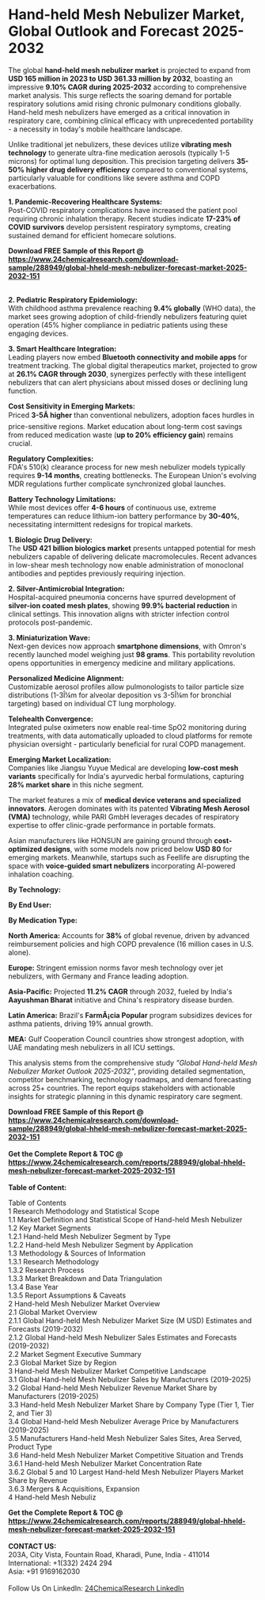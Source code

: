 <h1>Hand-held Mesh Nebulizer Market, Global Outlook and Forecast 2025-2032</h1><p>The global <strong>hand-held mesh nebulizer market</strong> is projected to expand from <strong>USD 165 million in 2023 to USD 361.33 million by 2032</strong>, boasting an impressive <strong>9.10% CAGR during 2025-2032</strong> according to comprehensive market analysis. This surge reflects the soaring demand for portable respiratory solutions amid rising chronic pulmonary conditions globally. Hand-held mesh nebulizers have emerged as a critical innovation in respiratory care, combining clinical efficacy with unprecedented portability - a necessity in today's mobile healthcare landscape.</p><p>Unlike traditional jet nebulizers, these devices utilize <strong>vibrating mesh technology</strong> to generate ultra-fine medication aerosols (typically 1-5 microns) for optimal lung deposition. This precision targeting delivers <strong>35-50% higher drug delivery efficiency</strong> compared to conventional systems, particularly valuable for conditions like severe asthma and COPD exacerbations.</p><p><strong>1. Pandemic-Recovering Healthcare Systems:</strong><br>
Post-COVID respiratory complications have increased the patient pool requiring chronic inhalation therapy. Recent studies indicate <strong>17-23% of COVID survivors</strong> develop persistent respiratory symptoms, creating sustained demand for efficient homecare solutions.</p><div><b>Download FREE Sample of this Report @ 
            <a href="https://www.24chemicalresearch.com/download-sample/288949/global-hheld-mesh-nebulizer-forecast-market-2025-2032-151">
            https://www.24chemicalresearch.com/download-sample/288949/global-hheld-mesh-nebulizer-forecast-market-2025-2032-151</a></b></div><br><p><strong>2. Pediatric Respiratory Epidemiology:</strong><br>
With childhood asthma prevalence reaching <strong>9.4% globally</strong> (WHO data), the market sees growing adoption of child-friendly nebulizers featuring quiet operation (45% higher compliance in pediatric patients using these engaging devices.</p><p><strong>3. Smart Healthcare Integration:</strong><br>
Leading players now embed <strong>Bluetooth connectivity and mobile apps</strong> for treatment tracking. The global digital therapeutics market, projected to grow at <strong>26.1% CAGR through 2030</strong>, synergizes perfectly with these intelligent nebulizers that can alert physicians about missed doses or declining lung function.</p><p><strong>Cost Sensitivity in Emerging Markets:</strong><br>
Priced <strong>3-5Ã higher</strong> than conventional nebulizers, adoption faces hurdles in price-sensitive regions. Market education about long-term cost savings from reduced medication waste (<strong>up to 20% efficiency gain</strong>) remains crucial.</p><p><strong>Regulatory Complexities:</strong><br>
FDA's 510(k) clearance process for new mesh nebulizer models typically requires <strong>9-14 months</strong>, creating bottlenecks. The European Union's evolving MDR regulations further complicate synchronized global launches.</p><p><strong>Battery Technology Limitations:</strong><br>
While most devices offer <strong>4-6 hours</strong> of continuous use, extreme temperatures can reduce lithium-ion battery performance by <strong>30-40%</strong>, necessitating intermittent redesigns for tropical markets.</p><p><strong>1. Biologic Drug Delivery:</strong><br>
The <strong>USD 421 billion biologics market</strong> presents untapped potential for mesh nebulizers capable of delivering delicate macromolecules. Recent advances in low-shear mesh technology now enable administration of monoclonal antibodies and peptides previously requiring injection.</p><p><strong>2. Silver-Antimicrobial Integration:</strong><br>
Hospital-acquired pneumonia concerns have spurred development of <strong>silver-ion coated mesh plates</strong>, showing <strong>99.9% bacterial reduction</strong> in clinical settings. This innovation aligns with stricter infection control protocols post-pandemic.</p><p><strong>3. Miniaturization Wave:</strong><br>
Next-gen devices now approach <strong>smartphone dimensions</strong>, with Omron's recently launched model weighing just <strong>98 grams</strong>. This portability revolution opens opportunities in emergency medicine and military applications.</p><p><strong>Personalized Medicine Alignment:</strong><br>
Customizable aerosol profiles allow pulmonologists to tailor particle size distributions (1-3Î¼m for alveolar deposition vs 3-5Î¼m for bronchial targeting) based on individual CT lung morphology.</p><p><strong>Telehealth Convergence:</strong><br>
Integrated pulse oximeters now enable real-time SpO2 monitoring during treatments, with data automatically uploaded to cloud platforms for remote physician oversight - particularly beneficial for rural COPD management.</p><p><strong>Emerging Market Localization:</strong><br>
Companies like Jiangsu Yuyue Medical are developing <strong>low-cost mesh variants</strong> specifically for India's ayurvedic herbal formulations, capturing <strong>28% market share</strong> in this niche segment.</p><p>The market features a mix of <strong>medical device veterans and specialized innovators</strong>. Aerogen dominates with its patented <strong>Vibrating Mesh Aerosol (VMA)</strong> technology, while PARI GmbH leverages decades of respiratory expertise to offer clinic-grade performance in portable formats.</p><p>Asian manufacturers like HONSUN are gaining ground through <strong>cost-optimized designs</strong>, with some models now priced below <strong>USD 80</strong> for emerging markets. Meanwhile, startups such as Feellife are disrupting the space with <strong>voice-guided smart nebulizers</strong> incorporating AI-powered inhalation coaching.</p><p><strong>By Technology:</strong></p><p><strong>By End User:</strong></p><p><strong>By Medication Type:</strong></p><p><strong>North America:</strong> Accounts for <strong>38%</strong> of global revenue, driven by advanced reimbursement policies and high COPD prevalence (16 million cases in U.S. alone).</p><p><strong>Europe:</strong> Stringent emission norms favor mesh technology over jet nebulizers, with Germany and France leading adoption.</p><p><strong>Asia-Pacific:</strong> Projected <strong>11.2% CAGR</strong> through 2032, fueled by India's <strong>Aayushman Bharat</strong> initiative and China's respiratory disease burden.</p><p><strong>Latin America:</strong> Brazil's <strong>FarmÃ¡cia Popular</strong> program subsidizes devices for asthma patients, driving 19% annual growth.</p><p><strong>MEA:</strong> Gulf Cooperation Council countries show strongest adoption, with UAE mandating mesh nebulizers in all ICU settings.</p><p>This analysis stems from the comprehensive study <em>"Global Hand-held Mesh Nebulizer Market Outlook 2025-2032"</em>, providing detailed segmentation, competitor benchmarking, technology roadmaps, and demand forecasting across 25+ countries. The report equips stakeholders with actionable insights for strategic planning in this dynamic respiratory care segment.</p><div><b>Download FREE Sample of this Report @ 
            <a href="https://www.24chemicalresearch.com/download-sample/288949/global-hheld-mesh-nebulizer-forecast-market-2025-2032-151">
            https://www.24chemicalresearch.com/download-sample/288949/global-hheld-mesh-nebulizer-forecast-market-2025-2032-151</a></b></div><br><div><b>Get the Complete Report & TOC @ 
            <a href="https://www.24chemicalresearch.com/reports/288949/global-hheld-mesh-nebulizer-forecast-market-2025-2032-151">
            https://www.24chemicalresearch.com/reports/288949/global-hheld-mesh-nebulizer-forecast-market-2025-2032-151</a></b></div><br>
            <b>Table of Content:</b><p>Table of Contents<br />
1 Research Methodology and Statistical Scope<br />
1.1 Market Definition and Statistical Scope of Hand-held Mesh Nebulizer<br />
1.2 Key Market Segments<br />
1.2.1 Hand-held Mesh Nebulizer Segment by Type<br />
1.2.2 Hand-held Mesh Nebulizer Segment by Application<br />
1.3 Methodology & Sources of Information<br />
1.3.1 Research Methodology<br />
1.3.2 Research Process<br />
1.3.3 Market Breakdown and Data Triangulation<br />
1.3.4 Base Year<br />
1.3.5 Report Assumptions & Caveats<br />
2 Hand-held Mesh Nebulizer Market Overview<br />
2.1 Global Market Overview<br />
2.1.1 Global Hand-held Mesh Nebulizer Market Size (M USD) Estimates and Forecasts (2019-2032)<br />
2.1.2 Global Hand-held Mesh Nebulizer Sales Estimates and Forecasts (2019-2032)<br />
2.2 Market Segment Executive Summary<br />
2.3 Global Market Size by Region<br />
3 Hand-held Mesh Nebulizer Market Competitive Landscape<br />
3.1 Global Hand-held Mesh Nebulizer Sales by Manufacturers (2019-2025)<br />
3.2 Global Hand-held Mesh Nebulizer Revenue Market Share by Manufacturers (2019-2025)<br />
3.3 Hand-held Mesh Nebulizer Market Share by Company Type (Tier 1, Tier 2, and Tier 3)<br />
3.4 Global Hand-held Mesh Nebulizer Average Price by Manufacturers (2019-2025)<br />
3.5 Manufacturers Hand-held Mesh Nebulizer Sales Sites, Area Served, Product Type<br />
3.6 Hand-held Mesh Nebulizer Market Competitive Situation and Trends<br />
3.6.1 Hand-held Mesh Nebulizer Market Concentration Rate<br />
3.6.2 Global 5 and 10 Largest Hand-held Mesh Nebulizer Players Market Share by Revenue<br />
3.6.3 Mergers & Acquisitions, Expansion<br />
4 Hand-held Mesh Nebuliz</p><div><b>Get the Complete Report & TOC @ 
            <a href="https://www.24chemicalresearch.com/reports/288949/global-hheld-mesh-nebulizer-forecast-market-2025-2032-151">
            https://www.24chemicalresearch.com/reports/288949/global-hheld-mesh-nebulizer-forecast-market-2025-2032-151</a></b></div><br><b>CONTACT US:</b><br>
            203A, City Vista, Fountain Road, Kharadi, Pune, India - 411014<br>
            International: +1(332) 2424 294<br>
            Asia: +91 9169162030 <br><br>
            Follow Us On LinkedIn: <a href="https://www.linkedin.com/company/24chemicalresearch/">24ChemicalResearch LinkedIn</a>
